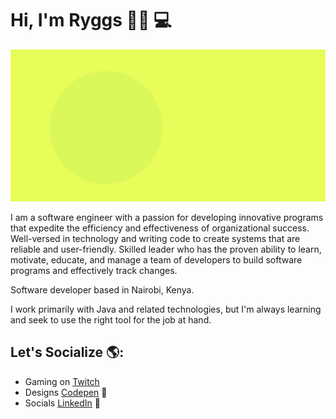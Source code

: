 # Hi, I'm Ryggs 👋🏾 💻

<img src="https://github.com/Ryggs/Ryggs/blob/master/jr-header-gif.gif" alt="banner that says Josh Ryggs - software engineer, Android Developer
UI/UX Designer, Software Architect, Occasional Speaker alongside a gif">

I am a software engineer with a passion for developing innovative programs that expedite the efficiency and effectiveness of organizational success. Well-versed in technology and writing code to create systems that are reliable and user-friendly. Skilled leader who has the proven ability to learn, motivate, educate, and manage a team of developers to build software programs and effectively track changes.

Software developer based in Nairobi, Kenya.

I work primarily with Java and related technologies, but I'm always learning and seek to use the right tool for the job at hand.


## Let's Socialize 🌎:
- Gaming on  <a href="https://www.twitch.tv/nerdytoken">Twitch</a> 
- Designs <a href="https://codepen.io/m0nica"> Codepen</a> 🏓
- Socials <a href="https://www.linkedin.com/in/software-engineer-joshua-murigi/">LinkedIn</a> 💼
